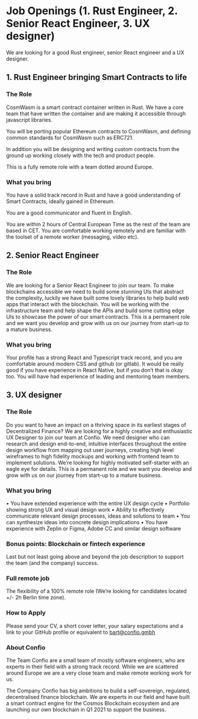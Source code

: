 # Job Openings (1. Rust Engineer, 2. Senior React Engineer, 3. UX designer)

We are looking for a good Rust engineer, senior React engineer and a UX designer.


## 1. **Rust Engineer bringing Smart Contracts to life**

### The Role

CosmWasm is a smart contract container written in Rust. We have a core team that have written the container and are making it accessible through javascript libraries.

You will be porting popular Ethereum contracts to CosmWasm, and defining common standards for CosmWasm such as ERC721.

In addition you will be designing and writing custom contracts from the ground up working closely with the tech and product people.

This is a fully remote role with a team dotted around Europe.

### What you bring

You have a solid track record in Rust and have a good understanding of Smart Contracts, ideally gained in Ethereum. 

You are a good communicator and fluent in English.

You are within 2 hours of Central European Time as the rest of the team are based in CET.  You are comfortable working remotely and are familiar with the toolset of a remote worker (messaging, video etc).


## 2. **Senior React Engineer**

### The Role

We are looking for a Senior React Engineer to join our team. To make blockchains accessible we need to build some stunning UIs that abstract the complexity, luckily we have built some lovely libraries to help build web apps that interact with the blockchain.
You will be working with the infrastructure team and help shape the APIs and build some cutting edge UIs to showcase the power of our smart contracts.
This is a permanent role and we want you develop and grow with us on our journey from start-up to a mature business.

### What you bring

Your profile has a strong React and Typescript track record, and you are comfortable around modern CSS and github (or gitlab). It would be really good if you have experience in React Native, but if you don’t that is okay too.
You will have had experience of leading and mentoring team members.


## 3. **UX designer**

### The Role

Do you want to have an impact on a thriving space in its earliest stages of Decentralized Finance? We are looking for a highly creative and enthusiastic UX Designer to join our team at Confio. We need designer who can research and design end-to-end, intuitive interfaces throughout the entire design workflow from mapping out user journeys, creating high level wireframes to high fidelity mockups and working with frontend team to implement solutions. We’re looking for highly motivated self-starter with an eagle eye for details. This is a permanent role and we want you develop and grow with us on our journey from start-up to a mature business.

### What you bring

•	You have extended experience with the entire UX design cycle
•	Portfolio showing strong UX and visual design work
•	Ability to effectively communicate relevant design processes, ideas and solutions to team
•	You can synthesize ideas into concrete design implications 
•	You have experience with Zeplin or Figma, Adobe CC and similar design software

### Bonus points: Blockchain or fintech experience 
Last but not least going above and beyond the job description to support the team (and the company) success.

### Full remote job
The flexibility of a 100% remote role (We’re looking for candidates located +/- 2h Berlin time zone). 


### How to Apply

Please send your CV, a short cover letter, your salary expectations and a link to your GitHub profile or equivalent to bart@confio.gmbh

### About Confio

The Team
Confio are a small team of mostly software engineers, who are experts in their field with a strong track record. While we are scattered around Europe we are a very close team and make remote working work for us.

The Company
Confio has big ambitions to build a self-sovereign, regulated, decentralised finance blockchain. We are experts in our field and have built a smart contract engine for the Cosmos Blockchain ecosystem and are launching our own blockchain in Q1 2021 to support the business.



